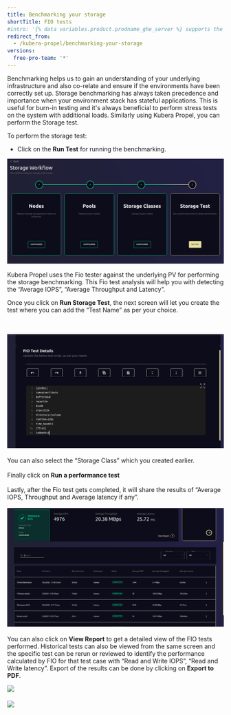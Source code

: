 ```yaml
---
title: Benchmarking your storage
shortTitle: FIO tests
#intro: '{% data variables.product.prodname_ghe_server %} supports the same powerful API available on {% data variables.product.prodname_dotcom_the_website %} as well as its own set of API endpoints.'
redirect_from:
  - /kubera-propel/benchmarking-your-storage
versions:
  free-pro-team: '*'
---
```


Benchmarking helps us to gain an understanding of your underlying infrastructure and also co-relate and ensure if the environments have been correctly set up. Storage benchmarking has always taken precedence and importance when your environment stack has stateful applications. This is useful for burn-in testing and it's always beneficial to perform stress tests on the system with additional loads.
Similarly using Kubera Propel, you can perform the Storage test.

To perform the storage test:

* Click on the <b> Run Test</b> for running the benchmarking. 


<a href="/assets/images/KuberaPropel/StorageWorkflow.png" target="_blank"><img class="image-with-border" src="/assets/images/KuberaPropel/StorageWorkflow.png"></a>

Kubera Propel uses the Fio tester against the underlying PV for performing the storage benchmarking. This Fio test analysis will help you with detecting the “Average IOPS”, “Average Throughput and Latency”.

Once you click on <b>Run Storage Test</b>, the next screen will let you create the test where you can add the “Test Name” as per your choice.

<br><br>
<a href="/assets/images/KuberaPropel/FIOTestCreate.png" target="_blank"><img class="image-with-border" src="/assets/images/KuberaPropel/FIOTestCreate.png"></a>
<br><br>
You can also select the “Storage Class” which you created earlier.
<br><br>
Finally click on <b>Run a performance test</b>
<br><br>
Lastly, after the Fio test gets completed, it will share the results of “Average IOPS, Throughput and Average latency if any”.
<br><br>
<a href="/assets/images/KuberaPropel/TestTable.png" target="_blank"><img class="image-with-border" src="/assets/images/KuberaPropel/TestTable.png"></a>
<br><br> You can also click on <b>View Report</b> to get a detailed view of the FIO tests performed. Historical tests can also be viewed from the same screen and the specific test can be rerun or reviewed to identify the performance calculated by FIO for that test case with “Read  and Write IOPS”, “Read and Write latency”. Export of the results can be done by clicking on <b>Export to PDF</b>.


<a href="/assets/images/KuberaPropel/1.png" target="_blank"><img class="image-with-border" src="/assets/images/KuberaPropel/1.png"></a>
<br><br>
<a href="/assets/images/KuberaPropel/2.png" target="_blank"><img class="image-with-border" src="/assets/images/KuberaPropel/2.png"></a>
<br><br>
